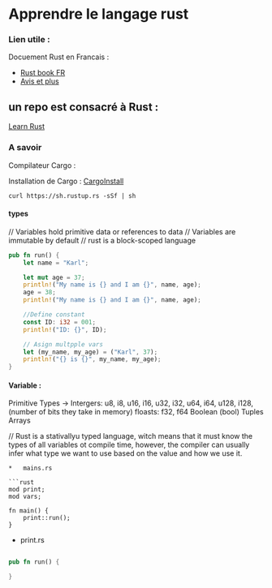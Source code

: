 # Apprendre le langage rust 

### Lien utile :

Docuement Rust en Francais :
-   [Rust book FR](https://jimskapt.github.io/rust-book-fr/)
-   [Avis et plus ](https://virtualabs.fr/)

## un repo est consacré à Rust :

[Learn Rust](https://github.com/BlockchainSpot/LearnRust)


### A savoir

Compilateur Cargo : 

Installation de Cargo : [CargoInstall](https://doc.rust-lang.org/cargo/getting-started/installation.html)


``curl https://sh.rustup.rs -sSf | sh
``


#### types 

// Variables hold primitive data or references to data
// Variables are immutable by default
// rust is a block-scoped language

```rust
pub fn run() {
    let name = "Karl";

    let mut age = 37;
    println!("My name is {} and I am {}", name, age);
    age = 38;
    println!("My name is {} and I am {}", name, age);

    //Define constant
    const ID: i32 = 001;
    println!("ID: {}", ID);

    // Asign multpple vars
    let (my_name, my_age) = ("Karl", 37);
    println!("{} is {}", my_name, my_age);
}
```

#### Variable :

Primitive Types ->
Intergers: u8, i8, u16, i16, u32, i32, u64, i64, u128, i128, (number of bits they take in memory)
floasts: f32, f64
Boolean (bool)
Tuples
Arrays 

// Rust is a stativallyu typed language, witch means that it must know the types of all variables ot compile time, however, the compiler can usually infer what type we want to use based on the value and how we use it.


```
*   mains.rs

```rust
mod print;
mod vars;

fn main() {
    print::run(); 
}

````

*   print.rs

```rust

pub fn run() {

}
```



